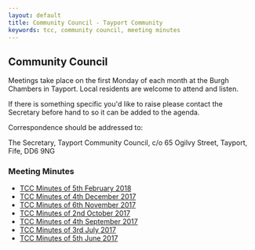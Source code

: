 ```yaml
---
layout: default
title: Community Council - Tayport Community
keywords: tcc, community council, meeting minutes
---
```

## Community Council

Meetings take place on the first Monday of each month at the Burgh Chambers in Tayport. Local residents are welcome to attend and listen.

If there is something specific you'd like to raise please contact the Secretary before hand to so it can be added to the agenda.

Correspondence should be addressed to:

The Secretary,
Tayport Community Council,
c/o 65 Ogilvy Street,
Tayport,
Fife,
DD6 9NG

### Meeting Minutes

* [TCC Minutes of 5th February 2018](http://tayport.org.uk/pdfs/2018-02-05-TCC-Minutes.pdf)
* [TCC Minutes of 4th December 2017](http://tayport.org.uk/pdfs/2017-12-04-TCC-Minutes.pdf)
* [TCC Minutes of 6th November 2017](http://tayport.org.uk/pdfs/2017-11-06-TCC-Minutes.pdf)
* [TCC Minutes of 2nd October 2017](http://tayport.org.uk/pdfs/2017-10-02-TCC-Minutes.pdf)
* [TCC Minutes of 4th September 2017](http://tayport.org.uk/pdfs/20170904-TCC-Minutes.pdf)
* [TCC Minutes of 3rd July 2017](http://tayport.org.uk/pdfs/2017-07-03-TCC-Minutes.pdf)
* [TCC Minutes of 5th June 2017](http://tayport.org.uk/pdfs/20170605_TCC_Minutes.pdf)

